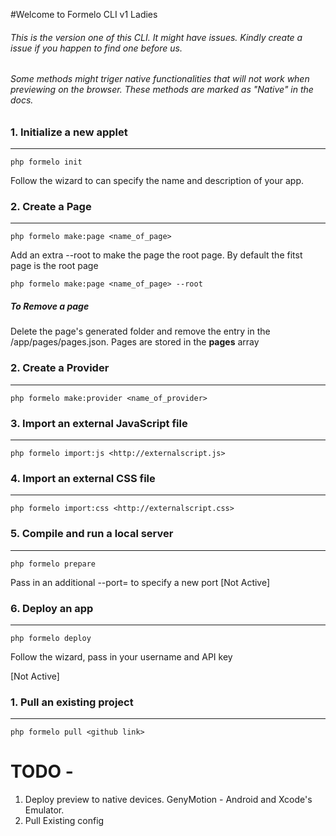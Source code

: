 #Welcome to Formelo CLI v1 Ladies

###### This is the version one of this CLI. It might have issues. Kindly create a issue if you happen to find one before us.

###### Some methods might triger native functionalities that will not work when previewing on the browser. These methods are marked as "Native" in the docs.


### 1. Initialize a new applet
---------------------------------------

    php formelo init

Follow the wizard to can specify the name and description of your app.


### 2. Create a Page
---------------------------------------

    php formelo make:page <name_of_page>

Add an extra --root to make the page the root page. By default the fitst page is the root page

    php formelo make:page <name_of_page> --root

##### To Remove a page
Delete the page's generated folder and remove the entry in the /app/pages/pages.json. Pages are stored in the **pages** array


### 2. Create a Provider
---------------------------------------

    php formelo make:provider <name_of_provider>


### 3. Import an external JavaScript file
---------------------------------------

    php formelo import:js <http://externalscript.js>


### 4. Import an external CSS file
---------------------------------------

    php formelo import:css <http://externalscript.css>


### 5. Compile and run a local server
---------------------------------------

    php formelo prepare

Pass in an additional --port=<PORT> to specify a new port  [Not Active]

### 6. Deploy an app
---------------------------------------

    php formelo deploy

Follow the wizard, pass in your username and API key


[Not Active]

### 1. Pull an existing project
---------------------------------------

    php formelo pull <github link>


# TODO -  

1. Deploy preview to native devices. GenyMotion - Android and Xcode's Emulator.
2. Pull Existing config





